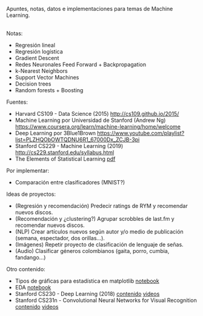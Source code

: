 Apuntes, notas, datos e implementaciones para temas de Machine Learning. <br> <br>

Notas:
- Regresión lineal
- Regresión logística
- Gradient Descent
- Redes Neuronales Feed Forward + Backpropagation
- k-Nearest Neighbors
- Support Vector Machines
- Decision trees 
- Random forests + Boosting

Fuentes:
- Harvard CS109 - Data Science (2015) http://cs109.github.io/2015/
- Machine Learning por Universidad de Stanford (Andrew Ng) https://www.coursera.org/learn/machine-learning/home/welcome
- Deep Learning por 3Blue1Brown https://www.youtube.com/playlist?list=PLZHQObOWTQDNU6R1_67000Dx_ZCJB-3pi
- Stanford CS229 - Machine Learning (2019) http://cs229.stanford.edu/syllabus.html
- The Elements of Statistical Learning [pdf](https://web.stanford.edu/~hastie/Papers/ESLII.pdf)

Por implementar:
- Comparación entre clasificadores (MNIST?)

Ideas de proyectos:
- (Regresión y recomendación) Predecir ratings de RYM y recomendar nuevos discos.
- (Recomendación y ¿clustering?) Agrupar scrobbles de last.fm y recomendar nuevos discos.
- (NLP) Crear artículos nuevos según autor y/o medio de publicación (semana, espectador, dos orillas...).
- (Imágenes) Repetir proyecto de clasificación de lenguaje de señas.
- (Audio) Clasificar géneros colombianos (gaita, porro, cumbia, fandango...)

Otro contenido:
- Tipos de gráficas para estadística en matplotlib [notebook](https://nbviewer.jupyter.org/github/cs109/content/blob/master/lec_03_statistical_graphs.ipynb)
- EDA [notebook](https://nbviewer.jupyter.org/github/cs109/content/blob/master/lec_04_wrangling.ipynb)
- Stanford CS230 - Deep Learning (2018) [contenido](https://cs230.stanford.edu/syllabus/) [videos](https://www.youtube.com/playlist?list=PLoROMvodv4rOABXSygHTsbvUz4G_YQhOb)
- Stanford CS231n - Convolutional Neural Networks for Visual Recognition [contenido](http://cs231n.github.io/) [videos](https://www.youtube.com/playlist?list=PLC1qU-LWwrF64f4QKQT-Vg5Wr4qEE1Zxk)

